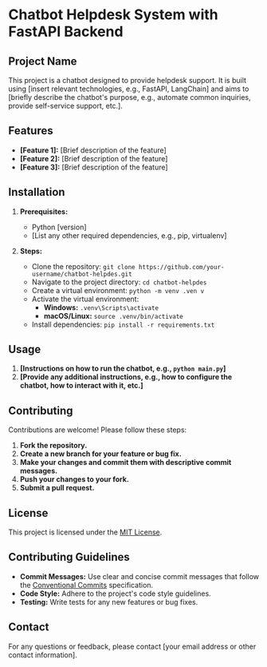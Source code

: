 # Chatbot Helpdesk System with FastAPI Backend

## Project Name

This project is a chatbot designed to provide helpdesk support. It is built using [insert relevant technologies, e.g., FastAPI, LangChain] and aims to [briefly describe the chatbot's purpose, e.g., automate common inquiries, provide self-service support, etc.].

## Features

- **[Feature 1]:** [Brief description of the feature]
- **[Feature
 2]:** [Brief description of the feature]
- **[Feature 3]:** [Brief description of the feature]

## Installation

1. **Prerequisites:**
   - Python [version]
   - [List any other required dependencies, e.g., pip, virtualenv]

2. **Steps:**
   - Clone the repository: `git clone https://github.com/your-username/chatbot-helpdes.git`
   - Navigate to the project directory: `cd chatbot-helpdes`
   - Create a virtual environment: `python -m venv .ven
v`
   - Activate the virtual environment:
     - **Windows:** `.venv\Scripts\activate`
     - **macOS/Linux:** `source .venv/bin/activate`
   - Install dependencies: `pip install -r requirements.txt`

## Usage

1. **[Instructions on how to run the chatbot, e.g., `python main.py`]**
2. **[Provide any additional instructions, e.g., how to configure the chatbot, how to interact with it, etc.]**

## Contributing

Contributions are welcome! Please follow these steps:

1. **Fork the repository.**
2. **Create a new branch for your feature or bug fix.**
3. **Make your changes and commit them with descriptive commit messages.**
4. **Push your changes to your fork.**
5. **Submit a pull request.**

## License

This project is licensed under the [MIT License](LICENSE).

## Contributing Guidelines

- **Commit Messages:** Use clear and concise commit messages that follow the [Conventional Commits](https://gist.github.com/qoomon/5dfcdf8eec66a051ecd85625518cfd13) specification.
- **Code Style:** Adhere to the project's code style guidelines.
- **Testing:** Write tests for any new features or bug fixes.

## Contact

For any questions or feedback, please contact [your email address or other contact information].
